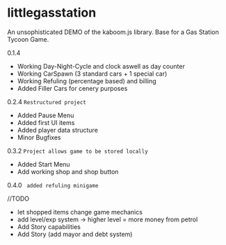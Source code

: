 # littlegasstation

An unsophisticated DEMO of the kaboom.js library.
Base for a Gas Station Tycoon Game.

0.1.4
- Working Day-Night-Cycle and clock aswell as day counter
- Working CarSpawn (3 standard cars + 1 special car)
- Working Refuling (percentage based) and billing
- Added Filler Cars for cenery purposes

0.2.4
``` Restructured project ```
- Added Pause Menu
- Added first UI items
- Added player data structure
- Minor Bugfixes

0.3.2
``` Project allows game to be stored locally ```
- Added Start Menu
- Add working shop and shop button

0.4.0
` added refuling minigame`

//TODO

- let shopped items change game mechanics
- add level/exp system -> higher level = more money from petrol
- Add Story capabilities
- Add Story (add mayor and debt system)